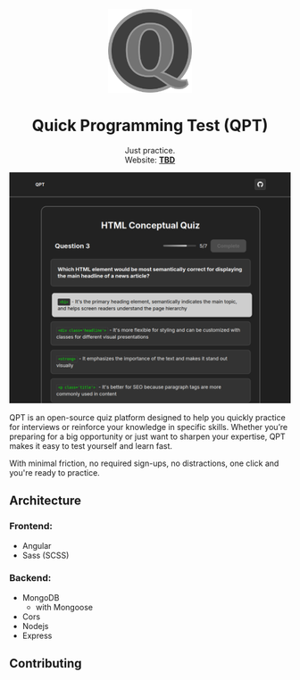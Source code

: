 <p align="center">
  <p align="center">
	<img width="150" height="150" src="github/qpt-logo.png" alt="Logo">
  </p>
	<h1 align="center"><b>Quick Programming Test (QPT)</b></h1>
	<p align="center">
		Just practice.
    <br />
    Website: <a href=""><strong>TBD</strong></a>
  </p>
</p>

<img src="github/1028x845.png" alt="Website screenshot">

QPT is an open-source quiz platform designed to help you quickly practice for interviews or reinforce your knowledge in specific skills. Whether you’re preparing for a big opportunity or just want to sharpen your expertise, QPT makes it easy to test yourself and learn fast.

With minimal friction, no required sign-ups, no distractions, one click and you're ready to practice.

## Architecture

### Frontend:

- Angular
- Sass (SCSS)

### Backend:

- MongoDB
  - with Mongoose
- Cors
- Nodejs
- Express

## Contributing

